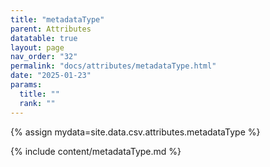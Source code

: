 ```yaml
---
title: "metadataType"
parent: Attributes
datatable: true
layout: page
nav_order: "32"
permalink: "docs/attributes/metadataType.html"
date: "2025-01-23"
params:
  title: ""
  rank: ""
---
```

{% assign mydata=site.data.csv.attributes.metadataType %} 

{% include content/metadataType.md %}
